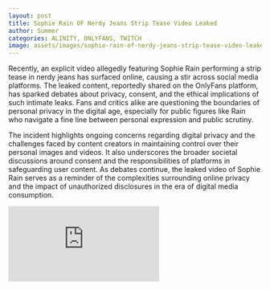 ```yaml
---
layout: post
title: Sophie Rain OF Nerdy Jeans Strip Tease Video Leaked
author: Summer
categories: ALINITY, ONLYFANS, TWITCH
image: assets/images/sophie-rain-of-nerdy-jeans-strip-tease-video-leaked-1024x686-1.jpg
---
```

Recently, an explicit video allegedly featuring Sophie Rain performing a strip tease in nerdy jeans has surfaced online, causing a stir across social media platforms. The leaked content, reportedly shared on the OnlyFans platform, has sparked debates about privacy, consent, and the ethical implications of such intimate leaks. Fans and critics alike are questioning the boundaries of personal privacy in the digital age, especially for public figures like Rain who navigate a fine line between personal expression and public scrutiny.

The incident highlights ongoing concerns regarding digital privacy and the challenges faced by content creators in maintaining control over their personal images and videos. It also underscores the broader societal discussions around consent and the responsibilities of platforms in safeguarding user content. As debates continue, the leaked video of Sophie Rain serves as a reminder of the complexities surrounding online privacy and the impact of unauthorized disclosures in the era of digital media consumption.

<div class="embed-responsive embed-responsive-4by3">
    <iframe
        src="https://d000d.com/e/bkmw9sj9p3np"
        frameborder="0"
        allow="accelerometer; autoplay; encrypted-media; gyroscope; picture-in-picture"
        allowfullscreen
    >
    </iframe>
</div>

